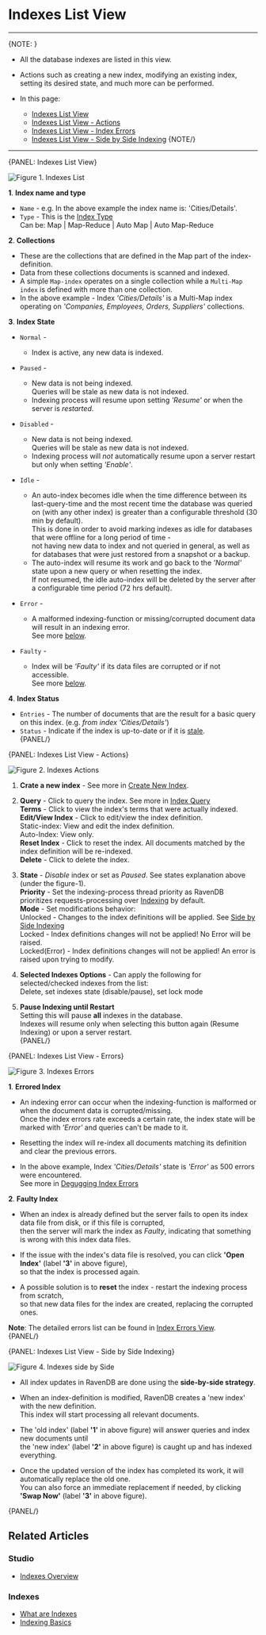 ﻿# Indexes List View
---

{NOTE: }

* All the database indexes are listed in this view. 

* Actions such as creating a new index, modifying an existing index, setting its desired state, and much more can be performed.  

* In this page:  
  * [Indexes List View](../../../studio/database/indexes/indexes-list-view#indexes-list-view)  
  * [Indexes List View - Actions](../../../studio/database/indexes/indexes-list-view#indexes-list-view---actions)  
  * [Indexes List View - Index Errors](../../../studio/database/indexes/indexes-list-view#indexes-list-view---errors)  
  * [Indexes List View - Side by Side Indexing](../../../studio/database/indexes/indexes-list-view#indexes-list-view---side-by-side-indexing)
{NOTE/}

---

{PANEL: Indexes List View}

![Figure 1. Indexes List](images/indexes-list-view-1.png "Figure-1: The indexes List View")

**1**. **Index name and type**  

   * `Name` - e.g. In the above example the index name is: 'Cities/Details'.  
   * `Type` - This is the [Index Type](../../../studio/database/indexes/indexes-overview#indexes-types)  
     Can be: Map | Map-Reduce | Auto Map | Auto Map-Reduce  

**2**. **Collections**  

   * These are the collections that are defined in the Map part of the index-definition.  
   * Data from these collections documents is scanned and indexed.  
   * A simple `Map-index` operates on a single collection while a `Multi-Map index` is defined with more than one collection.  
   * In the above example - Index _'Cities/Details'_ is a Multi-Map index operating on _'Companies, Employees, Orders, Suppliers'_ collections.  

**3**. **Index State**  

   * `Normal` - 
      * Index is active, any new data is indexed.  

   * `Paused` - 
      * New data is not being indexed.  
        Queries will be stale as new data is not indexed.  
      * Indexing process will resume upon setting _'Resume'_ or when the server is _restarted_.  

   * `Disabled` - 
      * New data is not being indexed.  
        Queries will be stale as new data is not indexed.  
      * Indexing process will _not_ automatically resume upon a server restart but only when setting _'Enable'_.  

   * `Idle` - 
      * An auto-index becomes idle when the time difference between its last-query-time and
        the most recent time the database was queried on (with any other index) is greater than a configurable threshold (30 min by default).  
        This is done in order to avoid marking indexes as idle for databases that were offline for a long period of time -  
        not having new data to index and not queried in general, as well as for databases that were just restored from a snapshot or a backup.  
      * The auto-index will resume its work and go back to the _'Normal'_ state upon a new query or when resetting the index.  
        If not resumed, the idle auto-index will be deleted by the server after a configurable time period (72 hrs default).  

   * `Error` - 
      * A malformed indexing-function or missing/corrupted document data will result in an indexing error.  
        See more [below](../../../studio/database/indexes/indexes-list-view#indexes-list-view---errors).  

   * `Faulty` - 
      * Index will be _'Faulty'_ if its data files are corrupted or if not accessible.  
        See more [below](../../../studio/database/indexes/indexes-list-view#indexes-list-view---errors).  

**4**. **Index Status**

   * `Entries` - The number of documents that are the result for a basic query on this index. (e.g. _from index 'Cities/Details'_)  
   * `Status` - Indicate if the index is up-to-date or if it is [stale](../../../indexes/stale-indexes).  
{PANEL/}

{PANEL: Indexes List View - Actions}

![Figure 2. Indexes Actions](images/indexes-list-view-2.png "Figure-2: Indexes List View - Actions")

1. **Crate a new index** - See more in [Create New Index](../../../todo-update-me-later).  

2. **Query** - Click to query the index. See more in [Index Query](../../../todo-update-me-later)  
   **Terms** - Click to view the index's terms that were actually indexed.  
   **Edit/View Index** - Click to edit/view the index definition.  
   Static-index: View and edit the index definition.  
   Auto-Index: View only.  
   **Reset Index** - Click to reset the index. All documents matched by the index definition will be re-indexed.  
   **Delete** - Click to delete the index.  

3. **State** - _Disable_ index or set as _Paused_. See states explanation above (under the figure-1).  
   **Priority** - Set the indexing-process thread priority as RavenDB prioritizes requests-processing over [Indexing](../../../server/administration/index-administration#priority) by default.  
   **Mode** - Set modifications behavior:  
   Unlocked - Changes to the index definitions will be applied. See [Side by Side Indexing](../../../studio/database/indexes/indexes-list-view#indexes-list-view---side-by-side-indexing)  
   Locked - Index definitions changes will not be applied! No Error will be raised.  
   Locked(Error) - Index definitions changes will not be applied! An error is raised upon trying to modify.  

4. **Selected Indexes Options** - Can apply the following for selected/checked indexes from the list:  
   Delete, set indexes state (disable/pause), set lock mode  

5. **Pause Indexing until Restart**  
   Setting this will pause **all** indexes in the database.  
   Indexes will resume only when selecting this button again (Resume Indexing) or upon a server restart.  
{PANEL/}

{PANEL: Indexes List View - Errors}

![Figure 3. Indexes Errors](images/indexes-list-view-3.png "Figure-3: Indexes List View - Errors")

**1**. **Errored Index**

  * An indexing error can occur when the indexing-function is malformed or when the document data is corrupted/missing.  
    Once the index errors rate exceeds a certain rate, the index state will be marked with _'Error'_ and queries can't be made to it.  

  * Resetting the index will re-index all documents matching its definition and clear the previous errors.  

  * In the above example, Index _'Cities/Details'_ state is _'Error'_ as 500 errors were encountered.  
    See more in [Degugging Index Errors](../../../indexes/troubleshooting/debugging-index-errors)  

**2**. **Faulty Index** 

   * When an index is already defined but the server fails to open its index data file from disk, or if this file is corrupted,  
     then the server will mark the index as _Faulty_, indicating that something is wrong with this index data files.  

   * If the issue with the index's data file is resolved, you can click **'Open Index'** (label **'3'** in above figure),  
     so that the index is processed again.  

   * A possible solution is to **reset** the index - restart the indexing process from scratch,  
     so that new data files for the index are created, replacing the corrupted ones.  

**Note**: The detailed errors list can be found in [Index Errors View](../../../todo-update-later).  
{PANEL/}

{PANEL: Indexes List View - Side by Side Indexing}

![Figure 4. Indexes side by Side](images/indexes-list-view-4.png "Figure-4: Indexes List View - Side by Side Indexing")

* All index updates in RavenDB are done using the **side-by-side strategy**.  

* When an index-definition is modified, RavenDB creates a 'new index' with the new definition.  
  This index will start processing all relevant documents.  

* The 'old index' (label **'1'** in above figure) will answer queries and index new documents until  
  the 'new index' (label **'2'** in above figure) is caught up and has indexed everything.  

* Once the updated version of the index has completed its work, it will automatically replace the old one.  
  You can also force an immediate replacement if needed, by clicking **'Swap Now'** (label **'3'** in above figure).  

{PANEL/}

## Related Articles

### Studio

- [Indexes Overview](../../../studio/database/indexes/indexes-overview#indexes-overview)

### Indexes

- [What are Indexes](../../../indexes/what-are-indexes)
- [Indexing Basics](../../../indexes/indexing-basics)

